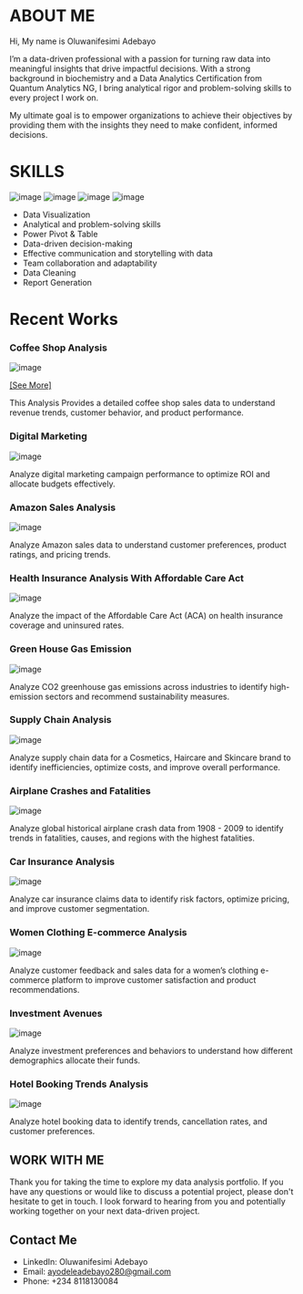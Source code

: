 # ABOUT ME                                                                   

Hi, My name is Oluwanifesimi Adebayo 

I’m a data-driven professional with a passion for turning raw data into meaningful insights that drive impactful decisions. With a strong background in biochemistry and a Data Analytics Certification from Quantum Analytics NG, I bring analytical rigor and problem-solving skills to every project I work on.

My ultimate goal is to empower organizations to achieve their objectives by providing them with the insights they need to make confident, informed decisions.


# SKILLS 

![image](https://github.com/user-attachments/assets/2a2f7c6e-fc0a-4c8f-9f11-a14d86623434)   ![image](https://github.com/user-attachments/assets/ad4f961f-b056-491d-ad9d-007c2aa74804)   ![image](https://github.com/user-attachments/assets/81ebfc8e-be6e-49a4-aa9a-8ef0b1dff427)   ![image](https://github.com/user-attachments/assets/13e4cc34-7ca4-4e32-80a9-3b0c977849d2)
 
* Data Visualization
* Analytical and problem-solving skills
* Power Pivot & Table
* Data-driven decision-making
* Effective communication and storytelling with data
* Team collaboration and adaptability
* Data Cleaning
* Report Generation

# Recent Works 

### Coffee Shop Analysis

![image](https://github.com/user-attachments/assets/64859b86-7d5e-411a-9add-0b162bc9f171) 


[[See More]](https://github.com/Nifemiiiiiiii/Coffee-Shop-Analysis)


This Analysis Provides a detailed coffee shop sales data to understand revenue trends, customer behavior, and product performance.

### Digital Marketing 
![image](https://github.com/user-attachments/assets/3f93d62d-ec59-405f-8ea6-b0822e152935)

Analyze digital marketing campaign performance to optimize ROI and allocate budgets effectively.

### Amazon Sales Analysis
![image](https://github.com/user-attachments/assets/d9839304-eb46-4487-ab51-e1793441b029)

Analyze Amazon sales data to understand customer preferences, product ratings, and pricing trends.

### Health Insurance Analysis With Affordable Care Act 
![image](https://github.com/user-attachments/assets/25c4bd56-6362-4400-a005-cd0631793b44)

Analyze the impact of the Affordable Care Act (ACA) on health insurance coverage and uninsured rates.

### Green House Gas Emission
![image](https://github.com/user-attachments/assets/300e7130-912d-4532-8682-9b36e8c0b9f9)

Analyze CO2 greenhouse gas emissions across industries to identify high-emission sectors and recommend sustainability measures.

### Supply Chain Analysis
![image](https://github.com/user-attachments/assets/8476acc1-71e7-4c67-8698-1e75ec0bd7af)

Analyze supply chain data for a Cosmetics, Haircare and Skincare brand to identify inefficiencies, optimize costs, and improve overall performance.

### Airplane Crashes and Fatalities 
![image](https://github.com/user-attachments/assets/00a12c2d-8cc5-4a49-9beb-112a65867c2d)

Analyze global historical airplane crash data from 1908 - 2009 to identify trends in fatalities, causes, and regions with the highest fatalities.

### Car Insurance Analysis 
![image](https://github.com/user-attachments/assets/9fc56cdb-4f35-46f4-b1a8-9b8909aeae1a)

Analyze car insurance claims data to identify risk factors, optimize pricing, and improve customer segmentation.

### Women Clothing E-commerce Analysis
![image](https://github.com/user-attachments/assets/a9c40162-71d2-4d7b-b69a-5189a0460aec)

Analyze customer feedback and sales data for a women’s clothing e-commerce platform to improve customer satisfaction and product recommendations.

### Investment Avenues
![image](https://github.com/user-attachments/assets/b2862b94-6900-4012-9734-a7e04e387bba)

Analyze investment preferences and behaviors to understand how different demographics allocate their funds.

### Hotel Booking Trends Analysis
![image](https://github.com/user-attachments/assets/b3f75259-6a6d-4d80-be36-5979dd915455)

Analyze hotel booking data to identify trends, cancellation rates, and customer preferences.


## WORK WITH ME 
Thank you for taking the time to explore my data analysis portfolio. If you have any questions or would like to discuss a potential project, please don't hesitate to get in touch. I look forward to hearing from you and potentially working together on your next data-driven project.

## Contact Me

* LinkedIn: Oluwanifesimi Adebayo
* Email: ayodeleadebayo280@gmail.com
* Phone: +234 8118130084



        
  
